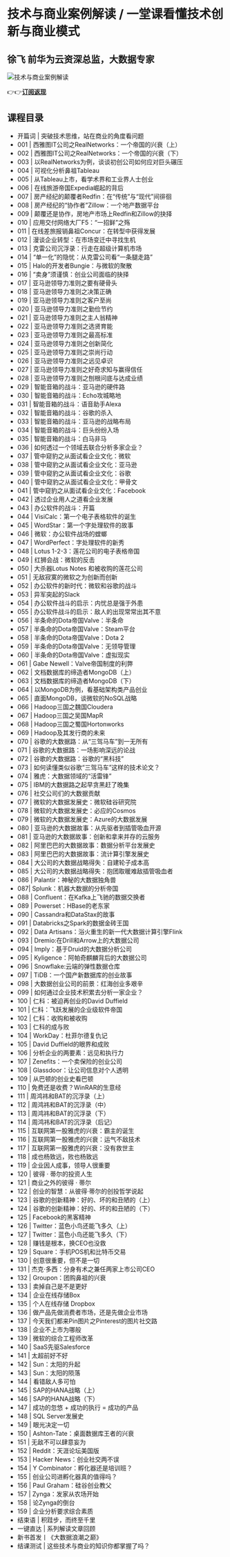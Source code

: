 技术与商业案例解读 / 一堂课看懂技术创新与商业模式
==========================

徐飞 **前华为云资深总监，大数据专家**
---------------------

![技术与商业案例解读](https://www.geekgay.com/storage/geek/geek_180c01c7a5c1f3768191bd6cbfecdcc6.jpg)  
  
👉👉[**订阅返现**](https://time.geekbang.org/column/intro/100001901?code=9zs-5pVobWwZzIvLSS7Ibqums0X-bAf97cw4QsKJ4MQ%3D "技术与商业案例解读")  
  
课程目录
----

  
  
- 开篇词 | 突破技术思维，站在商业的角度看问题
- 001 | 西雅图IT公司之RealNetworks：一个帝国的兴衰（上）
- 002 | 西雅图IT公司之RealNetworks：一个帝国的兴衰（下）
- 003 | 以RealNetworks为例，谈谈初创公司如何应对巨头碾压
- 004 | 可视化分析鼻祖Tableau
- 005 | 从Tableau上市，看学术界和工业界人士创业
- 006 | 在线旅游帝国Expedia崛起的背后
- 007 | 房产经纪的颠覆者Redfin：在“传统”与“现代”间徘徊
- 008 | 房产经纪的“协作者”Zillow：一个地产数据平台
- 009 | 颠覆还是协作，房地产市场上Redfin和Zillow的抉择
- 010 | 应用交付网络大厂F5：“一招鲜”之殇
- 011 | 在线差旅报销鼻祖Concur：在转型中获得发展
- 012 | 漫谈企业转型：在市场变迁中寻找生机
- 013 | 克雷公司沉浮录：行走在超级计算机市场
- 014 | “单一化”的隐忧：从克雷公司看“一条腿走路”
- 015 | Halo的开发者Bungie：与微软的聚散
- 016 | “卖身”须谨慎：创业公司面临的抉择
- 017 | 亚马逊领导力准则之要有硬骨头
- 018 | 亚马逊领导力准则之决策正确
- 019 | 亚马逊领导力准则之客户至尚
- 020 | 亚马逊领导力准则之勤俭节约
- 021 | 亚马逊领导力准则之主人翁精神
- 022 | 亚马逊领导力准则之选贤育能
- 023 | 亚马逊领导力准则之最高标准
- 024 | 亚马逊领导力准则之创新简化
- 025 | 亚马逊领导力准则之崇尚行动
- 026 | 亚马逊领导力准则之远见卓识
- 027 | 亚马逊领导力准则之好奇求知与赢得信任
- 028 | 亚马逊领导力准则之刨根问底与达成业绩
- 029 | 智能音箱的战斗：亚马逊的硬件路
- 030 | 智能音箱的战斗：Echo攻城略地
- 031 | 智能音箱的战斗：语音助手Alexa
- 032 | 智能音箱的战斗：谷歌的杀入
- 033 | 智能音箱的战斗：亚马逊的战略布局
- 034 | 智能音箱的战斗：巨头纷纷入场
- 035 | 智能音箱的战斗：白马非马
- 036 | 如何透过一个领域去联合分析多家企业？
- 037 | 管中窥豹之从面试看企业文化：微软
- 038 | 管中窥豹之从面试看企业文化：亚马逊
- 039 | 管中窥豹之从面试看企业文化：谷歌
- 040 | 管中窥豹之从面试看企业文化：甲骨文
- 041 | 管中窥豹之从面试看企业文化：Facebook
- 042 | 透过企业用人之道看企业发展
- 043 | 办公软件的战斗：开篇
- 044 | VisiCalc：第一个电子表格软件的诞生
- 045 | WordStar：第一个字处理软件的故事
- 046 | 微软：办公软件战场的螳螂
- 047 | WordPerfect：字处理软件的新秀
- 048 | Lotus 1-2-3：莲花公司的电子表格帝国
- 049 | 红狮会战：微软的反击
- 050 | 大杀器Lotus Notes 和被收购的莲花公司
- 051 | 无敌寂寞的微软之为创新而创新
- 052 | 办公软件的新时代：微软和谷歌的战斗
- 053 | 异军突起的Slack
- 054 | 办公软件战斗的启示：内忧总是强于外患
- 055 | 办公软件战斗的启示：敌人的出现常常出其不意
- 056 | 半条命的Dota帝国Valve：半条命
- 057 | 半条命的Dota帝国Valve：Steam平台
- 058 | 半条命的Dota帝国Valve：Dota 2
- 059 | 半条命的Dota帝国Valve：无领导管理
- 060 | 半条命的Dota帝国Valve：虚拟现实
- 061 | Gabe Newell：Valve帝国制度的利弊
- 062 | 文档数据库的缔造者MongoDB（上）
- 063 | 文档数据库的缔造者MongoDB（下）
- 064 | 以MongoDB为例，看基础架构类产品创业
- 065 | 直面MongoDB，谈微软的NoSQL战略
- 066 | Hadoop三国之魏国Cloudera
- 067 | Hadoop三国之吴国MapR
- 068 | Hadoop三国之蜀国Hortonworks
- 069 | Hadoop及其发行商的未来
- 070 | 谷歌的大数据路：从“三驾马车”到一无所有
- 071 | 谷歌的大数据路：一场影响深远的论战
- 072 | 谷歌的大数据路：谷歌的“黑科技”
- 073 | 如何读懂类似谷歌“三驾马车”这样的技术论文？
- 074 | 雅虎：大数据领域的“活雷锋”
- 075 | IBM的大数据路之起早贪黑赶了晚集
- 076 | 社交公司们的大数据贡献
- 077 | 微软的大数据发展史：微软硅谷研究院
- 078 | 微软的大数据发展史：必应的Cosmos
- 079 | 微软的大数据发展史：Azure的大数据发展
- 080 | 亚马逊的大数据故事：从先驱者到插管吸血开源
- 081 | 亚马逊的大数据故事：创新和拿来并存的云服务
- 082 | 阿里巴巴的大数据故事：数据分析平台发展史
- 083 | 阿里巴巴的大数据故事：流计算引擎发展史
- 084 | 大公司的大数据战略得失：自建轮子成本高
- 085 | 大公司的大数据战略得失：抱团取暖难敌插管吸血者
- 086 | Palantir：神秘的大数据独角兽
- 087| Splunk：机器大数据的分析帝国
- 088 | Confluent：在Kafka上飞驰的数据交换者
- 089 | Powerset：HBase的老东家
- 090 | Cassandra和DataStax的故事
- 091 | Databricks之Spark的数据金砖王国
- 092 | Data Artisans：浴火重生的新一代大数据计算引擎Flink
- 093 | Dremio:在Drill和Arrow上的大数据公司
- 094 | Imply：基于Druid的大数据分析公司
- 095 | Kyligence：阿帕奇麒麟背后的大数据公司
- 096 | Snowflake:云端的弹性数据仓库
- 097 | TiDB：一个国产新数据库的创业故事
- 098 | 大数据创业公司的前景：红海创业多艰辛
- 099 | 如何通过企业技术积累去分析一家企业？
- 100 | 仁科：被迫再创业的David Duffield
- 101 | 仁科：飞跃发展的企业级软件帝国
- 102 | 仁科：收购和被收购
- 103 | 仁科的成与败
- 104 | WorkDay：杜菲尔德复仇记
- 105 | David Duffield的眼界和成败
- 106 | 分析企业的两要素：远见和执行力
- 107 | Zenefits：一个卖保险的创业公司
- 108 | Glassdoor：让公司信息对个人透明
- 109 | 从巴顿的创业史看巴顿
- 110 | 免费还是收费？WinRAR的生意经
- 111 | 周鸿祎和BAT的沉浮录（上）
- 112 | 周鸿祎和BAT的沉浮录（中）
- 113 | 周鸿祎和BAT的沉浮录（下）
- 114 | 周鸿祎和BAT的沉浮录（后记）
- 115 | 互联网第一股雅虎的兴衰：霸主的诞生
- 116 | 互联网第一股雅虎的兴衰：运气不敌技术
- 117 | 互联网第一股雅虎的兴衰：没有救世主
- 118 | 成也杨致远，败也杨致远
- 119 | 企业因人成事，领导人很重要
- 120 | 彼得 · 蒂尔的投资人生
- 121 | 商业之外的彼得 · 蒂尔
- 122 | 创业的智慧：从彼得·蒂尔的创投哲学说起
- 123 | 谷歌的创新精神：好的、坏的和丑陋的（上）
- 124 | 谷歌的创新精神：好的、坏的和丑陋的（下）
- 125 | Facebook的黑客精神
- 126 | Twitter：蓝色小鸟还能飞多久（上）
- 127 | Twitter：蓝色小鸟还能飞多久（下）
- 128 | 赚钱是根本，换CEO也没救
- 129 | Square：手机POS机和比特币交易
- 130 | 创意很重要，但不是一切
- 131 | 杰克·多西：分身有术之兼任两家上市公司CEO
- 132 | Groupon：团购鼻祖的兴衰
- 133 | 卖掉自己是不是更好
- 134 | 企业在线存储Box
- 135 | 个人在线存储 Dropbox
- 136 | 做产品先做消费者市场，还是先做企业市场
- 137 | 今天我们都来Pin图片之Pinterest的图片社交路
- 138 | 企业不上市为哪般
- 139 | 微软的综合工程师改革
- 140 | SaaS先驱Salesforce
- 141 | 太超前好不好
- 142 | Sun：太阳的升起
- 143 | Sun：太阳的陨落
- 144 | 看错敌人多可怕
- 145 | SAP的HANA战略（上）
- 146 | SAP的HANA战略（下）
- 147 | 成功的忽悠 + 成功的执行 = 成功的产品
- 148 | SQL Server发展史
- 149 | 眼光决定一切
- 150 | Ashton-Tate：桌面数据库王者的兴衰
- 151 | 无敌不可以肆意妄为
- 152 | Reddit：天涯论坛美国版
- 153 | Hacker News：创业社交两不误
- 154 | Y Combinator：孵化器还是培训班？
- 155 | 创业公司进孵化器真的值得吗？
- 156 | Paul Graham：硅谷创业教父
- 157 | Zynga：发家从农场开始
- 158 | 论Zynga的倒台
- 159 | 企业分析要求综合素质
- 结束语 | 积跬步，而终至千里
- 一键直达 | 系列解读文章回顾
- 新书首发丨《大数据浪潮之巅》
- 结课测试 | 这些技术与商业的知识你都掌握了吗？
